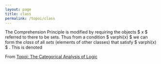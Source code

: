 ```yaml
---
layout: page
title: class
permalink: /topoi/class
---
```

The Comprehension Principle is modified by requiring the objects $ x $ referred to there to be sets. Thus from a condition $ varphi(x) $ we can form the _class_ of all _sets_ (elements of other classes) that satisfy $ varphi(x) $ . This is denoted


From [Topoi: The Categorical Analysis of Logic](https://mathgloss.github.io/MathGloss/topoi.html)